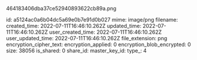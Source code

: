 464183406dba37ce52940893622cb89a.png

id: a5124ac0a6b04dc5a69e0b7e91d0b027
mime: image/png
filename: 
created_time: 2022-07-11T16:46:10.262Z
updated_time: 2022-07-11T16:46:10.262Z
user_created_time: 2022-07-11T16:46:10.262Z
user_updated_time: 2022-07-11T16:46:10.262Z
file_extension: png
encryption_cipher_text: 
encryption_applied: 0
encryption_blob_encrypted: 0
size: 38056
is_shared: 0
share_id: 
master_key_id: 
type_: 4